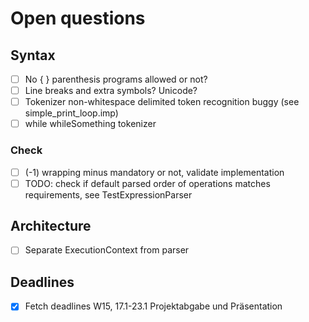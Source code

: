 # Open questions

## Syntax
- [ ] No { } parenthesis programs allowed or not?
- [ ] Line breaks and extra symbols? Unicode?
- [ ] Tokenizer non-whitespace delimited token recognition buggy (see simple_print_loop.imp)
- [ ] while whileSomething tokenizer

### Check
- [ ] (-1) wrapping minus mandatory or not, validate implementation
- [ ] TODO: check if default parsed order of operations matches requirements, see TestExpressionParser

## Architecture
- [ ] Separate ExecutionContext from parser

## Deadlines
- [x] Fetch deadlines
    W15, 17.1-23.1 Projektabgabe und Präsentation